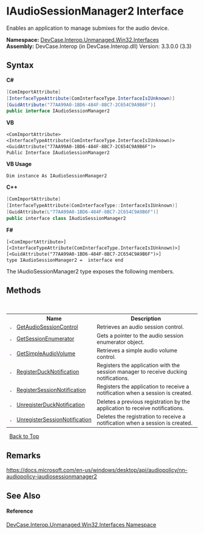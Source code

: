 # IAudioSessionManager2 Interface
 

Enables an application to manage submixes for the audio device.

**Namespace:**&nbsp;<a href="N_DevCase_Interop_Unmanaged_Win32_Interfaces">DevCase.Interop.Unmanaged.Win32.Interfaces</a><br />**Assembly:**&nbsp;DevCase.Interop (in DevCase.Interop.dll) Version: 3.3.0.0 (3.3)

## Syntax

**C#**<br />
``` C#
[ComImportAttribute]
[InterfaceTypeAttribute(ComInterfaceType.InterfaceIsIUnknown)]
[GuidAttribute("77AA99A0-1BD6-484F-8BC7-2C654C9A9B6F")]
public interface IAudioSessionManager2
```

**VB**<br />
``` VB
<ComImportAttribute>
<InterfaceTypeAttribute(ComInterfaceType.InterfaceIsIUnknown)>
<GuidAttribute("77AA99A0-1BD6-484F-8BC7-2C654C9A9B6F")>
Public Interface IAudioSessionManager2
```

**VB Usage**<br />
``` VB Usage
Dim instance As IAudioSessionManager2
```

**C++**<br />
``` C++
[ComImportAttribute]
[InterfaceTypeAttribute(ComInterfaceType::InterfaceIsIUnknown)]
[GuidAttribute(L"77AA99A0-1BD6-484F-8BC7-2C654C9A9B6F")]
public interface class IAudioSessionManager2
```

**F#**<br />
``` F#
[<ComImportAttribute>]
[<InterfaceTypeAttribute(ComInterfaceType.InterfaceIsIUnknown)>]
[<GuidAttribute("77AA99A0-1BD6-484F-8BC7-2C654C9A9B6F")>]
type IAudioSessionManager2 =  interface end
```

The IAudioSessionManager2 type exposes the following members.


## Methods
&nbsp;<table><tr><th></th><th>Name</th><th>Description</th></tr><tr><td>![Public method](media/pubmethod.gif "Public method")</td><td><a href="M_DevCase_Interop_Unmanaged_Win32_Interfaces_IAudioSessionManager2_GetAudioSessionControl">GetAudioSessionControl</a></td><td>
Retrieves an audio session control.</td></tr><tr><td>![Public method](media/pubmethod.gif "Public method")</td><td><a href="M_DevCase_Interop_Unmanaged_Win32_Interfaces_IAudioSessionManager2_GetSessionEnumerator">GetSessionEnumerator</a></td><td>
Gets a pointer to the audio session enumerator object.</td></tr><tr><td>![Public method](media/pubmethod.gif "Public method")</td><td><a href="M_DevCase_Interop_Unmanaged_Win32_Interfaces_IAudioSessionManager2_GetSimpleAudioVolume">GetSimpleAudioVolume</a></td><td>
Retrieves a simple audio volume control.</td></tr><tr><td>![Public method](media/pubmethod.gif "Public method")</td><td><a href="M_DevCase_Interop_Unmanaged_Win32_Interfaces_IAudioSessionManager2_RegisterDuckNotification">RegisterDuckNotification</a></td><td>
Registers the application with the session manager to receive ducking notifications.</td></tr><tr><td>![Public method](media/pubmethod.gif "Public method")</td><td><a href="M_DevCase_Interop_Unmanaged_Win32_Interfaces_IAudioSessionManager2_RegisterSessionNotification">RegisterSessionNotification</a></td><td>
Registers the application to receive a notification when a session is created.</td></tr><tr><td>![Public method](media/pubmethod.gif "Public method")</td><td><a href="M_DevCase_Interop_Unmanaged_Win32_Interfaces_IAudioSessionManager2_UnregisterDuckNotification">UnregisterDuckNotification</a></td><td>
Deletes a previous registration by the application to receive notifications.</td></tr><tr><td>![Public method](media/pubmethod.gif "Public method")</td><td><a href="M_DevCase_Interop_Unmanaged_Win32_Interfaces_IAudioSessionManager2_UnregisterSessionNotification">UnregisterSessionNotification</a></td><td>
Deletes the registration to receive a notification when a session is created.</td></tr></table>&nbsp;
<a href="#iaudiosessionmanager2-interface">Back to Top</a>

## Remarks
<a href="https://docs.microsoft.com/en-us/windows/desktop/api/audiopolicy/nn-audiopolicy-iaudiosessionmanager2" target="_blank">https://docs.microsoft.com/en-us/windows/desktop/api/audiopolicy/nn-audiopolicy-iaudiosessionmanager2</a>

## See Also


#### Reference
<a href="N_DevCase_Interop_Unmanaged_Win32_Interfaces">DevCase.Interop.Unmanaged.Win32.Interfaces Namespace</a><br />